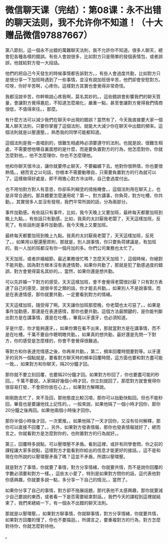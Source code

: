 # 微信聊天课（完结）：第08课：永不出错的聊天法则，我不允许你不知道！（十大赠品微信97887667）    

第八節刻，這一個永不出錯的萬難聊天法則，我不允許你不知道。很多人聊天，總會犯各種各樣的錯誤。有些人會說很多，比如對方只是簡單的發個表情包，或者誤誤，他就給對方發一大段話。

他們的把自己今天發生的時候事情都告訴對方。，有些人會過度共勤，比如對方只是很分享一下加班時遇到了一些事情，並沒有說加班很辛苦，他們卻會安慰對方。哎呀，你好辛苦啊，心疼你。這樣對方其實也會覺得非常奇怪。

我都沒說辛苦，你幹嘛說心疼我啊，莫名其妙的。，這些錯誤會影響我們的聊天質量，會讓對方覺得尷尬，不知道怎麼揭化，嚴重一點，甚至會讓對方覺得我們情商很低，不值得來往。，那麼。

有什麼方法可以減少我們在聊天中出現的錯誤？當然有了，今天我直接要大家一個萬人聊天法則，只要你掌握了這個法則，就能大大減少你在聊天中出錯的頻率。這個法則就是以壓還壓。，熟悉我的同學可能都知道。

這個法則是我一直唱到的，很難生相處時必須要遵守的法則。也就是說，很難生相處，不需要想他哪自裏面想的是什麼，而是要負置對方的行為，他怎麼對你，你就怎麼對他。，他不怎麼理你，你也不怎麼理他。

他和你聊天很冷淡，讓你就要停止聊天，不要繼續下去。他對你很熱情，你也要很熱情。，總而言之以句話，你根本不需要動哪自，只需要負置對方的行為就可以了。這樣做得好處是，即不用擔心對方冷淡時，自己會過度付出。

也不用怕對方對人有意思，你卻系列糊塗的措施機會。，這個法則用在聊天上，也是非常合適的。那具體要怎麼運用呢？第一，對方講事，你負荷，對方吐槽，你共勤。，其實很多人並沒有發現，我們平常所說的話，分為兩部分。

事件加勤感。有些話只有事件，比如，我今天晚上又要加班，最終每天都要加班到晚上九點。，有些話只有勤感，比如，我真的太討厭我老闆了，天天這樣加班，反死了。有些話則是事件加勤感。我今天晚上又要加班。

最終每天都要加班到晚上九點。我真的太討厭我老闆了，天天這樣加班，反死了。，如果用以壓還壓原則，那就是，別人說事情，你只要負荷建議是，有加班的，我一人加的班都沒有你一個月加的多。你們公司業務也太忙了。

天天加班，或者許婚細節。最近業務很忙嗎？怎麼天天加班？，這個時候，你絕對不能共勤，因為對方根本沒有表達情勢，如果你共勤了，那就是犯了勤感過度的錯誤，對方會覺得莫名其妙的。，當然，如果你還是想共勤。

可以先許婚一下對方的感受。天天這樣加班，會不會覺得老闆很討厭？只有對方表達了自己的感受，說很辛苦之類的話，你才能去共勤。，如果別人不是說事情，而是在表達情感，那你就要共勤，一定要看到對方的情緒。

天天這樣加班，隨受得了啊。天天讓你加班那麼晚，你老闆也太可惡了。，如果是事件加勤感，那還是在表達感情，那你也要共勤。這個方法最關鍵的，是你能判斷出對方是在講事情，還是在吐槽。，畢竟以牙還牙，也必須知道。

牙是什麼，你才能夠還牙。，如果你實在看不出來，那就當對方是在講事情，而不是在吐槽。千萬不要自作聰明瞎共勤。，如果真的想共勤，最好還是先問一下對方，你的感受是怎麼樣的，你會不會覺得很難過。

等對方和你表達完情感之後，你再來共勤。，第二，頻率回覆時間要對等。以牙還牙的另外一個點就是，要看對方聊天時的頻率回覆時間，這方面也要和對方盡可能一致。，如果對方和你聊天，隔20分鐘才回。

那你就不要立刻回覆，也要隔20分鐘才回。如果對方秒回了，你也要盡可能的秒回。，千萬不要說，人家隔好幾個小時才回，你立刻就回了。那麼對方就會覺得你很容易打發，不會把你放在心上。，如果對方解釋說。

剛剛跑去忙了，來不及回，那他態度比較沉噴，那你可以拙勤快點回。但也不能秒回，畢竟也是要讓他找上記性的。，一般來說，如果他隔了一個小時才回你，那你20分鐘之後再回。如果他兩個小時後才回你。

那你半個小時後才回，一次累推。，如果他隔了一天才回你，又沒有任何解釋，那你可以直接不回覆了。，另外，如果對方發表情報，那你也發表情報就好了，總而言之，你就看對方是怎麼對你的，也附置對方的行為就好。。

第三，回覆時多說點，可以壓環壓不矛盾。看到這裡，或許有同學會問，你之前的課程讓大家多說點，這樣對方才能看到你給出的信息才能更好的接話。，這不是和現在你所說的以壓環壓矛盾了嗎？這並不矛盾，所謂以壓環壓。

就是對方了事情，你就要了事情，對方分享情緒，你就要共情，而不是說你回覆的字數必須要和對方一樣。，這些太小愛了，特別是如果對方問你的話，這代表他對你感興趣，你就要多說一點，多分享一下自己的情況。，當然了。

如果你分享了自己的事情，對方卻不拖展話題，那代表他不太感興趣，那你就要減少自己要說的東西，或者看一下是否需要結束對話。，我們今天的課程到這裡就結束了，我們來總結一下，有一個永不出錯的聊天法則。

那就是以壓環壓。，如果對方聊事情，你就聊事情，對方分享情緒，你就要共情，如果對方回覆的慢了，你也不要描迴。，所謂言之，要重複對方的行為，對方怎麼對待你，你就怎麼對待他。

。